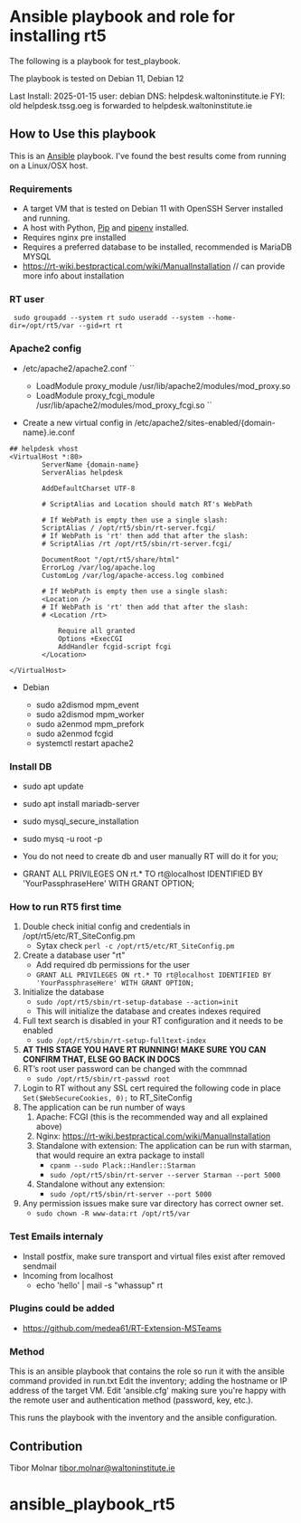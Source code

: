# Ansible playbook and role for installing rt5

The following is a playbook for test_playbook.

The playbook is tested on Debian 11, Debian 12 

Last Install: 2025-01-15
user: debian
DNS: helpdesk.waltoninstitute.ie
FYI: old helpdesk.tssg.oeg is forwarded to helpdesk.waltoninstitute.ie

## How to Use this playbook

This is an [Ansible](https://github.com/ansible/ansible) playbook. I've found the best results come from running on a Linux/OSX host.

### Requirements

- A target VM that is tested on Debian 11 with OpenSSH Server installed and running.
- A host with Python, [Pip](https://pypi.python.org/pypi/pip) and [pipenv](http://docs.pipenv.org/en/latest/) installed.
- Requires nginx pre installed
- Requires a preferred database to be installed, recommended is MariaDB MYSQL
- https://rt-wiki.bestpractical.com/wiki/ManualInstallation // can provide more info about installation

### RT user

`` 
sudo groupadd --system rt
sudo useradd --system --home-dir=/opt/rt5/var --gid=rt rt
``

### Apache2 config

 
- /etc/apache2/apache2.conf
  ``
  + LoadModule proxy_module /usr/lib/apache2/modules/mod_proxy.so
  + LoadModule proxy_fcgi_module /usr/lib/apache2/modules/mod_proxy_fcgi.so
  ``      
  
- Create a new virtual config in /etc/apache2/sites-enabled/{domain-name}.ie.conf

```
## helpdesk vhost
<VirtualHost *:80>
        ServerName {domain-name}
        ServerAlias helpdesk

        AddDefaultCharset UTF-8

        # ScriptAlias and Location should match RT's WebPath

        # If WebPath is empty then use a single slash:
        ScriptAlias / /opt/rt5/sbin/rt-server.fcgi/
        # If WebPath is 'rt' then add that after the slash:
        # ScriptAlias /rt /opt/rt5/sbin/rt-server.fcgi/

        DocumentRoot "/opt/rt5/share/html"
        ErrorLog /var/log/apache.log
        CustomLog /var/log/apache-access.log combined

        # If WebPath is empty then use a single slash:
        <Location />
        # If WebPath is 'rt' then add that after the slash:
        # <Location /rt>

            Require all granted
            Options +ExecCGI
            AddHandler fcgid-script fcgi
        </Location>

</VirtualHost>

```

- Debian 

  * sudo a2dismod mpm_event
  * sudo a2dismod mpm_worker
  * sudo a2enmod mpm_prefork
  * sudo a2enmod fcgid
  * systemctl restart apache2

### Install DB

+ sudo apt update
+ sudo apt install mariadb-server
+ sudo mysql_secure_installation

+ sudo mysq -u root -p

+ You do not need to create db and user manually RT will do it for you;
+ GRANT ALL PRIVILEGES ON rt.* TO rt@localhost IDENTIFIED BY 'YourPassphraseHere' WITH GRANT OPTION;

### How to run RT5 first time

1. Double check initial config and credentials in /opt/rt5/etc/RT_SiteConfig.pm
   - Sytax check ``perl -c /opt/rt5/etc/RT_SiteConfig.pm``
1. Create a database user "rt"
   - Add required db permissions for the user
   - ``GRANT ALL PRIVILEGES ON rt.* TO rt@localhost IDENTIFIED BY 'YourPassphraseHere' WITH GRANT OPTION;``
1. Initialize the database
   - ``sudo /opt/rt5/sbin/rt-setup-database --action=init``
   - This will initialize the database and creates indexes required 
1. Full text search is disabled in your RT configuration and it needs to be enabled
   - ``sudo /opt/rt5/sbin/rt-setup-fulltext-index``
1. **AT THIS STAGE YOU HAVE RT RUNNING! MAKE SURE YOU CAN CONFIRM THAT, ELSE GO BACK IN DOCS**
1. RT’s root user password can be changed with the commnad
   - ``sudo /opt/rt5/sbin/rt-passwd root``
1. Login to RT without any SSL cert required the following code in place  `` Set($WebSecureCookies, 0); `` to RT_SiteConfig
1. The application can be run number of ways
   1. Apache: FCGI (this is the recommended way and all explained above)
   1. Nginx: <https://rt-wiki.bestpractical.com/wiki/ManualInstallation>
   1. Standalone with extension: The application can be run with starman, that would require an extra package to install
      - `` cpanm --sudo Plack::Handler::Starman ``
      - `` sudo /opt/rt5/sbin/rt-server --server Starman --port 5000 ``
   1. Standalone without any extension:
      - `` sudo /opt/rt5/sbin/rt-server --port 5000 ``
1. Any permission issues make sure var directory has correct owner set.
      - `` sudo chown -R www-data:rt /opt/rt5/var ``

### Test Emails internaly

- Install postfix, make sure transport and virtual files exist after removed sendmail
- Incoming from localhost
  * echo 'hello' | mail -s "whassup" rt

### Plugins could be added

- https://github.com/medea61/RT-Extension-MSTeams

### Method

This is an ansible playbook that contains the role so run it with the ansible command provided in run.txt
Edit the inventory; adding the hostname or IP address of the target VM.
Edit 'ansible.cfg' making sure you're happy with the remote user and authentication method (password, key, etc.).


This runs the playbook with the inventory and the ansible configuration.

## Contribution

Tibor Molnar tibor.molnar@waltoninstitute.ie

# ansible_playbook_rt5
